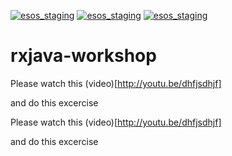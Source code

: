 [![esos_staging](https://s3.amazonaws.com/dev.pstrs.xcut.me/4.99.svg)](http://esos-staging.herokuapp.com/subscribe/shaharsol/rxjava-workshop)
[![esos_staging](https://s3.amazonaws.com/dev.pstrs.xcut.me/4.99.svg)](http://esos-staging.herokuapp.com/subscribe/shaharsol/rxjava-workshop)
[![esos_staging](https://s3.amazonaws.com/dev.pstrs.xcut.me/4.99.svg)](http://esos-staging.herokuapp.com/subscribe/shaharsol/rxjava-workshop)
# rxjava-workshop

Please watch this (video)[http://youtu.be/dhfjsdhjf]

and do this excercise

Please watch this (video)[http://youtu.be/dhfjsdhjf]

and do this excercise
